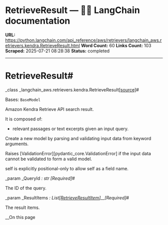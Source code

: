 # RetrieveResult — 🦜🔗 LangChain  documentation

**URL:** https://python.langchain.com/api_reference/aws/retrievers/langchain_aws.retrievers.kendra.RetrieveResult.html
**Word Count:** 60
**Links Count:** 103
**Scraped:** 2025-07-21 08:28:38
**Status:** completed

---

# RetrieveResult\#

_class _langchain\_aws.retrievers.kendra.RetrieveResult[\[source\]](https://python.langchain.com/api_reference/_modules/langchain_aws/retrievers/kendra.html#RetrieveResult)\#     

Bases: `BaseModel`

Amazon Kendra Retrieve API search result.

It is composed of:     

  * relevant passages or text excerpts given an input query.

Create a new model by parsing and validating input data from keyword arguments.

Raises \[ValidationError\]\[pydantic\_core.ValidationError\] if the input data cannot be validated to form a valid model.

self is explicitly positional-only to allow self as a field name.

_param _QueryId _: str_ _\[Required\]_\#     

The ID of the query.

_param _ResultItems _: List\[[RetrieveResultItem](https://python.langchain.com/api_reference/aws/retrievers/langchain_aws.retrievers.kendra.RetrieveResultItem.html#langchain_aws.retrievers.kendra.RetrieveResultItem "langchain_aws.retrievers.kendra.RetrieveResultItem")\]__\[Required\]_\#     

The result items.

__On this page